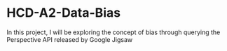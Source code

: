 # HCD-A2-Data-Bias
In this project, I will be exploring the concept of bias through querying the Perspective API released by Google Jigsaw
